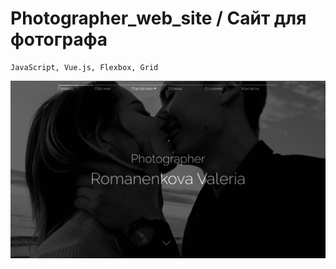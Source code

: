 # Photographer_web_site / Сайт для фотографа

    JavaScript, Vue.js, Flexbox, Grid

![Главная страница](screenshots/screenshot_1.png)
